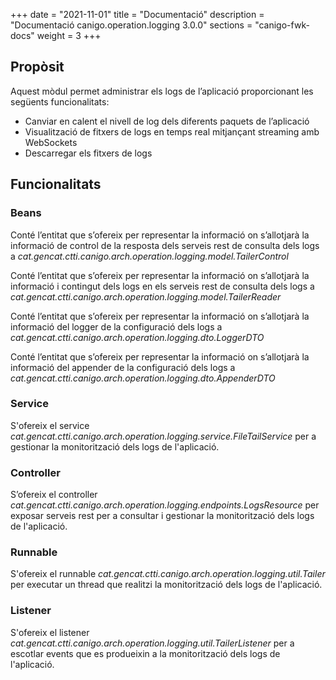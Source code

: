 +++
date        = "2021-11-01"
title       = "Documentació"
description = "Documentació canigo.operation.logging 3.0.0"
sections    = "canigo-fwk-docs"
weight      = 3
+++

## Propòsit

Aquest mòdul permet administrar els logs de l’aplicació proporcionant les següents funcionalitats:

* Canviar en calent el nivell de log dels diferents paquets de l’aplicació
* Visualització de fitxers de logs en temps real mitjançant streaming amb WebSockets
* Descarregar els fitxers de logs

## Funcionalitats

### Beans

Conté l’entitat que s’ofereix per representar la informació on s’allotjarà la informació de control de la resposta dels serveis rest de consulta dels logs a *cat.gencat.ctti.canigo.arch.operation.logging.model.TailerControl*

Conté l’entitat que s’ofereix per representar la informació on s’allotjarà la informació i contingut dels logs en els serveis rest de consulta dels logs a *cat.gencat.ctti.canigo.arch.operation.logging.model.TailerReader*

Conté l’entitat que s’ofereix per representar la informació on s’allotjarà la informació del logger de la configuració dels logs a *cat.gencat.ctti.canigo.arch.operation.logging.dto.LoggerDTO*

Conté l’entitat que s’ofereix per representar la informació on s’allotjarà la informació del appender de la configuració dels logs a *cat.gencat.ctti.canigo.arch.operation.logging.dto.AppenderDTO*

### Service

S'ofereix el service *cat.gencat.ctti.canigo.arch.operation.logging.service.FileTailService* per a gestionar la monitorització dels logs de l'aplicació.

### Controller

S’ofereix el controller *cat.gencat.ctti.canigo.arch.operation.logging.endpoints.LogsResource* per exposar serveis rest per a consultar i gestionar la monitorització dels logs de l'aplicació.

### Runnable

S'ofereix el runnable *cat.gencat.ctti.canigo.arch.operation.logging.util.Tailer* per executar un thread que realitzi la monitorització dels logs de l'aplicació.

### Listener

S'ofereix el listener *cat.gencat.ctti.canigo.arch.operation.logging.util.TailerListener* per a escotlar events que es produeixin a la monitorització dels logs de l'aplicació.
